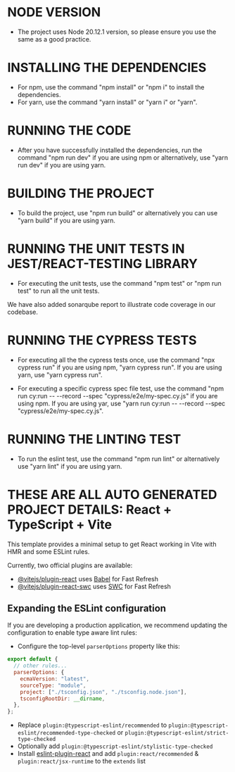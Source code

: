# NODE VERSION

- The project uses Node 20.12.1 version, so please ensure you use the same as a good practice.

# INSTALLING THE DEPENDENCIES

- For npm, use the command "npm install" or "npm i" to install the dependencies.
- For yarn, use the command "yarn install" or "yarn i" or "yarn".

# RUNNING THE CODE

- After you have successfully installed the dependencies, run the command "npm run dev" if you are using npm or alternatively, use "yarn run dev" if you are using yarn.

# BUILDING THE PROJECT

- To build the project, use "npm run build" or alternatively you can use "yarn build" if you are using yarn.

# RUNNING THE UNIT TESTS IN JEST/REACT-TESTING LIBRARY

- For executing the unit tests, use the command "npm test" or "npm run test" to run all the unit tests.

We have also added sonarqube report to illustrate code coverage in our codebase.

# RUNNING THE CYPRESS TESTS

- For executing all the the cypress tests once, use the command "npx cypress run" if you are using npm, "yarn cypress run". If you are using yarn, use "yarn cypress run".

- For executing a specific cypress spec file test, use the command "npm run cy:run -- --record --spec "cypress/e2e/my-spec.cy.js" if you are using npm. If you are using yar, use "yarn run cy:run -- --record --spec "cypress/e2e/my-spec.cy.js".

# RUNNING THE LINTING TEST

- To run the eslint test, use the command "npm run lint" or alternatively use "yarn lint" if you are using yarn.

# THESE ARE ALL AUTO GENERATED PROJECT DETAILS: React + TypeScript + Vite

This template provides a minimal setup to get React working in Vite with HMR and some ESLint rules.

Currently, two official plugins are available:

- [@vitejs/plugin-react](https://github.com/vitejs/vite-plugin-react/blob/main/packages/plugin-react/README.md) uses [Babel](https://babeljs.io/) for Fast Refresh
- [@vitejs/plugin-react-swc](https://github.com/vitejs/vite-plugin-react-swc) uses [SWC](https://swc.rs/) for Fast Refresh

## Expanding the ESLint configuration

If you are developing a production application, we recommend updating the configuration to enable type aware lint rules:

- Configure the top-level `parserOptions` property like this:

```js
export default {
  // other rules...
  parserOptions: {
    ecmaVersion: "latest",
    sourceType: "module",
    project: ["./tsconfig.json", "./tsconfig.node.json"],
    tsconfigRootDir: __dirname,
  },
};
```

- Replace `plugin:@typescript-eslint/recommended` to `plugin:@typescript-eslint/recommended-type-checked` or `plugin:@typescript-eslint/strict-type-checked`
- Optionally add `plugin:@typescript-eslint/stylistic-type-checked`
- Install [eslint-plugin-react](https://github.com/jsx-eslint/eslint-plugin-react) and add `plugin:react/recommended` & `plugin:react/jsx-runtime` to the `extends` list
